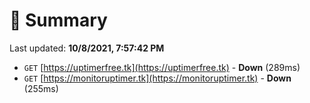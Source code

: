 # 📖 Summary
Last updated: **10/8/2021, 7:57:42 PM**

- `GET` [https://uptimerfree.tk](https://uptimerfree.tk) - **Down** (289ms)
- `GET` [https://monitoruptimer.tk](https://monitoruptimer.tk) - **Down** (255ms)
